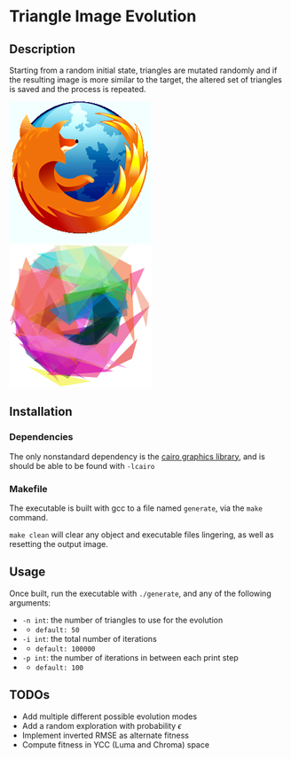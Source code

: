 # Triangle Image Evolution

## Description

Starting from a random initial state, triangles are mutated randomly and if the resulting image is more similar to the target, the altered set of triangles is saved and the process is repeated.

![Target image](./data/target.png) ![Generated image](./output/output.png)

## Installation

### Dependencies

The only nonstandard dependency is the [cairo graphics library](https://cairographics.org/), and is should be able to be found with `-lcairo`

### Makefile

The executable is built with gcc to a file named `generate`, via the `make` command.

`make clean` will clear any object and executable files lingering, as well as resetting the output image.

## Usage

Once built, run the executable with `./generate`, and any of the following arguments:
- `-n int`: the number of triangles to use for the evolution
- - `default: 50`
- `-i int`: the total number of iterations
- - `default: 100000`
- `-p int`: the number of iterations in between each print step
- - `default: 100`

## TODOs

- Add multiple different possible evolution modes
- Add a random exploration with probability $\epsilon$
- Implement inverted RMSE as alternate fitness
- Compute fitness in YCC (Luma and Chroma) space
